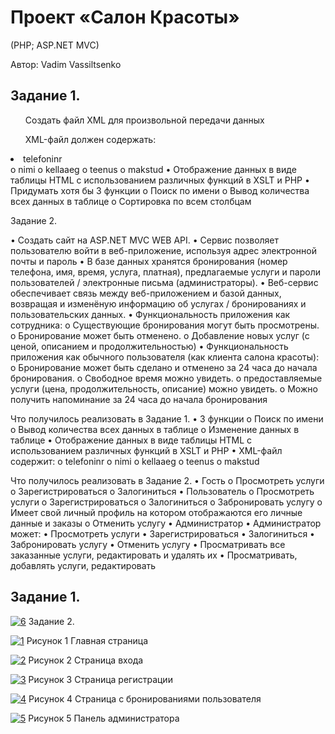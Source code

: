 <h1>Проект «Салон Красоты»</h1>
(PHP; ASP.NET MVC)

Автор: Vadim Vassiltsenko

<h2>Задание 1.</h2>

<ul>Создать файл XML для произвольной передачи данных</ul>
<ul>XML-файл должен содержать:</ul>
<li>telefoninr</li>
o	nimi
o	kellaaeg
o	teenus
o	makstud
•	Отображение данных в виде таблицы HTML с использованием различных функций в XSLT и PHP
•	Придумать хотя бы 3 функции
o	Поиск по имени
o	Вывод количества всех данных в таблице
o	Сортировка по всем столбцам

Задание 2.

•	Создать сайт на ASP.NET MVC WEB API.
•	Сервис позволяет пользователю войти в веб-приложение, используя адрес электронной почты и пароль
•	В базе данных хранятся бронирования (номер телефона, имя, время, услуга, платная), предлагаемые услуги и пароли пользователей / электронные письма (администраторы).
•	Веб-сервис обеспечивает связь между веб-приложением и базой данных, возвращая и изменёную информацию об услугах / бронированиях и пользовательских данных.
•	Функциональность приложения как сотрудника:
o	Существующие бронирования могут быть просмотрены.
o	Бронирование может быть отменено.
o	Добавление новых услуг (с ценой, описанием и продолжительностью)
•	Функциональность приложения как обычного пользователя (как клиента салона красоты):
o	Бронирование может быть сделано и отменено за 24 часа до начала бронирования.
o	Свободное время можно увидеть.
o	предоставляемые услуги (цена, продолжительность, описание) можно увидеть.
o	Можно получить напоминание за 24 часа до начала бронирования

Что получилось реализовать в Задание 1.
•	3 функции
o	Поиск по имени
o	Вывод количества всех данных в таблице
o	Изменение данных в таблице
•	Отображение данных в виде таблицы HTML с использованием различных функций в XSLT и PHP
•	XML-файл содержит:
o	telefoninr
o	nimi
o	kellaaeg
o	teenus
o	makstud

Что получилось реализовать в Задание 2.
•	Гость
o	Просмотреть услуги
o	Зарегистрироваться
o	Залогиниться
•	Пользователь
o	Просмотреть услуги
o	Зарегистрироваться
o	Залогиниться
o	Забронировать услугу
o	Имеет свой личный профиль на котором отображаются его личные данные и заказы
o	Отменить услугу
•	Администратор
•	Администратор может:
•	Просмотреть услуги
•	Зарегистрироваться
•	Залогиниться
•	Забронировать услугу 
•	Отменить услугу
•	Просматривать все заказанные услуги, редактировать и удалять их
•	Просматривать, добавлять услуги, редактировать

<h2>Задание 1.</h2>
<a href="https://imgbb.com/"><img src="https://i.ibb.co/yYSV6L0/6.png" alt="6" border="0"></a>
Задание 2.

<a href="https://ibb.co/c6bKYrw"><img src="https://i.ibb.co/5rYXKRk/1.png" alt="1" border="0"></a>
Рисунок 1 Главная страница

<a href="https://ibb.co/5nPY0yD"><img src="https://i.ibb.co/Br94pxD/2.png" alt="2" border="0"></a>
Рисунок 2 Страница входа

<a href="https://ibb.co/RH8G4tm"><img src="https://i.ibb.co/C0Lps4Z/3.png" alt="3" border="0"></a>
Рисунок 3 Страница регистрации

<a href="https://ibb.co/Jv38nzk"><img src="https://i.ibb.co/gS4QyDg/4.png" alt="4" border="0"></a>
Рисунок 4 Страница с бронированиями пользователя

<a href="https://ibb.co/g3VVg0J"><img src="https://i.ibb.co/R9yyHXc/5.png" alt="5" border="0"></a>
Рисунок 5 Панель администратора
